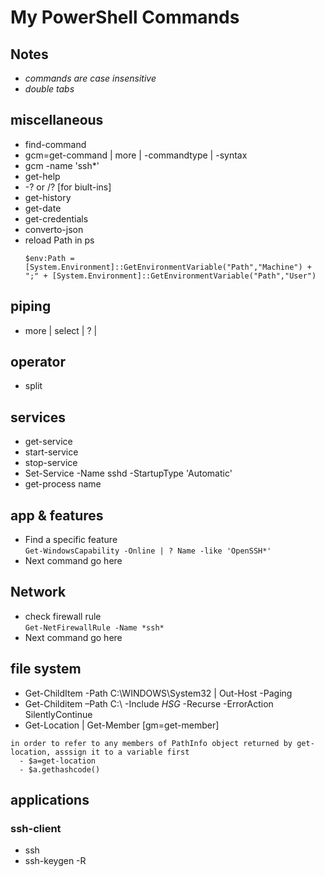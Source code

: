 # My PowerShell Commands
## Notes
- *commands are case insensitive*
- *double tabs*  

## miscellaneous
- find-command
- gcm=get-command | more | -commandtype | -syntax
- gcm -name 'ssh*'
- get-help  
- -? or /? [for biult-ins]
- get-history
- get-date
- get-credentials  
- converto-json
- reload Path in ps
  ```
  $env:Path = [System.Environment]::GetEnvironmentVariable("Path","Machine") + ";" + [System.Environment]::GetEnvironmentVariable("Path","User")
  ```
## piping
- more | select | ? |

## operator
- split

## services
- get-service   
- start-service
- stop-service
- Set-Service -Name sshd -StartupType 'Automatic'
- get-process name

## app & features
- Find a specific feature   
  ```Get-WindowsCapability -Online | ? Name -like 'OpenSSH*'```  
- Next command go here

## Network
- check firewall rule  
  ```Get-NetFirewallRule -Name *ssh*```  
- Next command go here

## file system
- Get-ChildItem -Path C:\WINDOWS\System32 | Out-Host -Paging
- Get-Childitem –Path C:\ -Include *HSG* -Recurse -ErrorAction SilentlyContinue
- Get-Location | Get-Member  [gm=get-member]
``` 
in order to refer to any members of PathInfo object returned by get-location, asssign it to a variable first
  - $a=get-location
  - $a.gethashcode() 
```
## applications
### ssh-client
- ssh  
- ssh-keygen -R  

